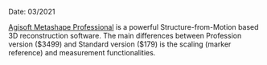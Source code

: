 Date: 03/2021

[Agisoft Metashape Professional](https://www.agisoft.com/) is a powerful Structure-from-Motion based 3D reconstruction software. The main differences between Profession version (\$3499) and Standard version (\$179) is the scaling (marker reference) and measurement functionalities.

